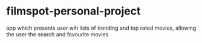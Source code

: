 # filmspot-personal-project
app which presents user wih lists of trending and top rated movies, allowing the user the search and favourite movies
